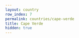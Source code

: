```yaml
---
layout: country
row_index: 7
permalink: countries/cape-verde
title: Cape Verde
hidden: true
---
```

